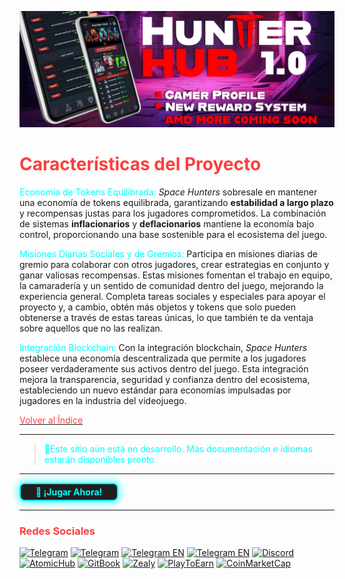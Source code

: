 ![Space Hunters: Reborn](../../../static/img/Baanner_top_3.jpg)

# <span style="color:#FF3D3D">Características del Proyecto</span>

<span style="color:#00FFFF">Economía de Tokens Equilibrada:</span> *Space Hunters* sobresale en mantener una economía de tokens equilibrada, garantizando **estabilidad a largo plazo** y recompensas justas para los jugadores comprometidos. La combinación de sistemas **inflacionarios** y **deflacionarios** mantiene la economía bajo control, proporcionando una base sostenible para el ecosistema del juego.

<span style="color:#00FFFF">Misiones Diarias Sociales y de Gremios:</span> Participa en misiones diarias de gremio para colaborar con otros jugadores, crear estrategias en conjunto y ganar valiosas recompensas. Estas misiones fomentan el trabajo en equipo, la camaradería y un sentido de comunidad dentro del juego, mejorando la experiencia general. Completa tareas sociales y especiales para apoyar el proyecto y, a cambio, obtén más objetos y tokens que solo pueden obtenerse a través de estas tareas únicas, lo que también te da ventaja sobre aquellos que no las realizan.

<span style="color:#00FFFF">Integración Blockchain:</span> Con la integración blockchain, *Space Hunters* establece una economía descentralizada que permite a los jugadores poseer verdaderamente sus activos dentro del juego. Esta integración mejora la transparencia, seguridad y confianza dentro del ecosistema, estableciendo un nuevo estándar para economías impulsadas por jugadores en la industria del videojuego.

[<span style="color:#FF3D3D">Volver al Índice</span>](../../../index.md)
<hr>

><span style="color:#00FFFF"> 🔧Este sitio aún está en desarrollo. Más documentación e idiomas estarán disponibles pronto.</span>
<hr>
<a href="https://spacehunters.online" style="text-decoration:none;">
  <div style="display:inline-block; padding:4px 24px; background-color:#1F1F1F; color:#00FFFF; border: 2px solid #00FFFF; border-radius:8px; font-weight:bold; box-shadow: 0px 0px 15px #00FFFF; transition: background-color 0.3s, box-shadow 0.3s;">
    🚀 ¡Jugar Ahora!
  </div>
</a>

<style>
  a:hover div {
    background-color: #00FFFF;
    color: #1F1F1F;
    box-shadow: 0px 0px 25px #00FFFF;
  }
</style>
****

### <span style="color:#FF3D3D">Redes Sociales</span>

[![Telegram](https://img.shields.io/badge/Telegram-BOT-26A5E4?style=plastic&logo=telegram)](https://t.me/SpaceHuntersBot)
[![Telegram](https://img.shields.io/badge/Telegram-Anuncios-26A5E4?style=plastic&logo=telegram)](https://t.me/spacehuntersnews)
[![Telegram EN](https://img.shields.io/badge/Telegram-Chat%20ENG-2CA5E0?style=plastic&logo=telegram)](https://t.me/spacehunterss)
[![Telegram EN](https://img.shields.io/badge/Telegram-Chat%20ESP-2CA5E0?style=plastic&logo=telegram)](https://t.me/shspanish)
[![Discord](https://img.shields.io/badge/Discord-Space%20Hunters-7289DA?style=plastic&logo=discord)](https://discord.gg/wpmzyJM9xb)
[![AtomicHub](https://img.shields.io/badge/AtomicHub-Space%20Hunters-EE474C?style=plastic&logo=atomichub)](https://wax.atomichub.io/explorer/collection/wax-mainnet/spacehunterz)
[![GitBook](https://img.shields.io/badge/GitBook-Space%20Hunters-7A8089?style=plastic&logo=gitbook)](https://spaceheroes.gitbook.io/space-hunters)
[![Zealy](https://img.shields.io/badge/Zealy-Space%20Hunters-FF69B4?style=plastic&logo=zealy)](https://zealy.io/cw/spacehuntersthereborn/invite/UroI4c6fhtB3SX65siHBX)
[![PlayToEarn](https://img.shields.io/badge/PlayToEarn-Space%20Hunters-34C759?style=plastic&logo=playtoearn)](https://playtoearn.com/blockchaingame/space-hunters-the-reborn?rel=search)
[![CoinMarketCap](https://img.shields.io/badge/CoinMarketCap-NFTSpaceHunters-03C9A9?style=plastic&logo=coinmarketcap)](https://coinmarketcap.com/community/profile/nftspacehunters/)
